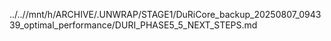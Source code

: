 ../..//mnt/h/ARCHIVE/.UNWRAP/STAGE1/DuRiCore_backup_20250807_094339_optimal_performance/DURI_PHASE5_5_NEXT_STEPS.md